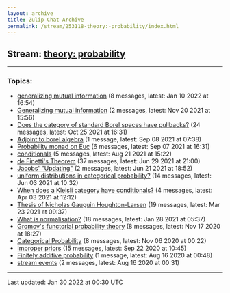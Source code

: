 ```yaml
---
layout: archive
title: Zulip Chat Archive
permalink: /stream/253118-theory:-probability/index.html
---
```


## Stream: [theory: probability](https://mattecapu.github.io/ct-zulip-archive/stream/253118-theory:-probability/index.html)
---

### Topics:

* [generalizing mutual information](topic/generalizing.20mutual.20information.html) (8 messages, latest: Jan 10 2022 at 16:54)
* [Generalizing mutual information](topic/Generalizing.20mutual.20information.html) (2 messages, latest: Nov 20 2021 at 15:56)
* [Does the category of standard Borel spaces have pullbacks?](topic/Does.20the.20category.20of.20standard.20Borel.20spaces.20have.20pullbacks.3F.html) (24 messages, latest: Oct 25 2021 at 16:31)
* [Adjoint to borel algebra](topic/Adjoint.20to.20borel.20algebra.html) (1 message, latest: Sep 08 2021 at 07:38)
* [Probability monad on Euc](topic/Probability.20monad.20on.20Euc.html) (6 messages, latest: Sep 07 2021 at 16:31)
* [conditionals](topic/conditionals.html) (5 messages, latest: Aug 21 2021 at 15:22)
* [de Finetti's Theorem](topic/de.20Finetti's.20Theorem.html) (37 messages, latest: Jun 29 2021 at 21:00)
* [Jacobs' "Updating"](topic/Jacobs'.20.22Updating.22.html) (2 messages, latest: Jun 21 2021 at 18:52)
* [uniform distributions in categorical probability?](topic/uniform.20distributions.20in.20categorical.20probability.3F.html) (14 messages, latest: Jun 03 2021 at 10:32)
* [When does a Kleisli category have conditionals?](topic/When.20does.20a.20Kleisli.20category.20have.20conditionals.3F.html) (4 messages, latest: Apr 03 2021 at 12:12)
* [Thesis of Nicholas Gauguin Houghton-Larsen](topic/Thesis.20of.20Nicholas.20Gauguin.20Houghton-Larsen.html) (19 messages, latest: Mar 23 2021 at 09:37)
* [What is normalisation?](topic/What.20is.20normalisation.3F.html) (18 messages, latest: Jan 28 2021 at 05:37)
* [Gromov's functorial probability theory](topic/Gromov's.20functorial.20probability.20theory.html) (8 messages, latest: Nov 17 2020 at 18:27)
* [Categorical Probability](topic/Categorical.20Probability.html) (8 messages, latest: Nov 06 2020 at 00:22)
* [Improper priors](topic/Improper.20priors.html) (15 messages, latest: Sep 22 2020 at 10:45)
* [Finitely additive probability](topic/Finitely.20additive.20probability.html) (1 message, latest: Aug 16 2020 at 00:48)
* [stream events](topic/stream.20events.html) (2 messages, latest: Aug 16 2020 at 00:31)

<hr><p>Last updated: Jan 30 2022 at 00:30 UTC</p>